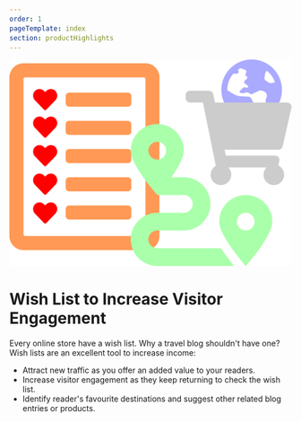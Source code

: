 ```yaml
---
order: 1
pageTemplate: index
section: productHighlights
---
```

![Wish List Feature](../../../images/feature-wish-list.svg)

# Wish List to **Increase Visitor Engagement**

Every online store have a wish list. Why a travel blog shouldn't have one? Wish lists are an excellent tool to increase income:

- Attract new traffic as you offer an added value to your readers.
- Increase visitor engagement as they keep returning to check the wish list.
- Identify reader's favourite destinations and suggest other related blog entries or products.
<!--
[Read More](/wishlist-as-a-visitor-engagement-tool)
-->